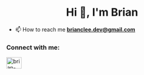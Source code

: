 <h1 align="center">Hi 👋, I'm Brian</h1>

<!-- - 🔭 I’m currently working on [Bookboxd](https://github.com/brianclee-gh/bookboxd) -->
- 📫 How to reach me **brianclee.dev@gmail.com**

<h3 align="left">Connect with me:</h3>
<p align="left">
<a href="https://linkedin.com/in/brian-lee-548606193" target="blank"><img align="center" src="https://raw.githubusercontent.com/rahuldkjain/github-profile-readme-generator/master/src/images/icons/Social/linked-in-alt.svg" alt="brian-lee-548606193" height="30" width="40" /></a>
</p>
